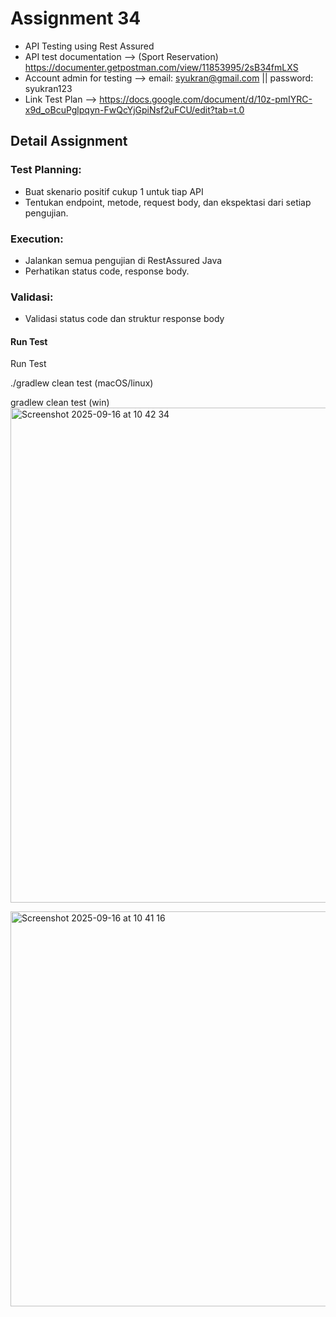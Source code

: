 # Assignment 34 
* API Testing using Rest Assured
* API test documentation --> (Sport Reservation) https://documenter.getpostman.com/view/11853995/2sB34fmLXS
* Account admin for testing --> email: syukran@gmail.com || password: syukran123
* Link Test Plan --> https://docs.google.com/document/d/10z-pmIYRC-x9d_oBcuPglpqyn-FwQcYjGpiNsf2uFCU/edit?tab=t.0

## Detail Assignment
### Test Planning:
* Buat skenario positif cukup 1 untuk tiap API
* Tentukan endpoint, metode, request body, dan ekspektasi dari setiap pengujian.
### Execution:
* Jalankan semua pengujian di RestAssured Java
* Perhatikan status code, response body.
### Validasi:
* Validasi status code dan struktur response body

#### Run Test
Run Test

./gradlew clean test (macOS/linux)

gradlew clean test (win)
<img width="1405" height="792" alt="Screenshot 2025-09-16 at 10 42 34" src="https://github.com/user-attachments/assets/12402019-6619-4c96-aa51-418555e6d74b" />

<img width="1378" height="632" alt="Screenshot 2025-09-16 at 10 41 16" src="https://github.com/user-attachments/assets/217a5ae3-99f5-44d4-8ae7-8d6db5f07c23" />





